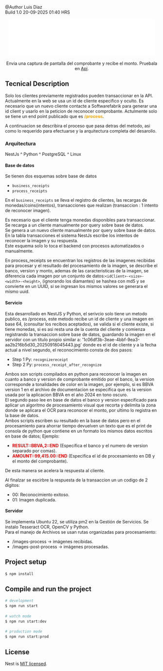 @Author Luis Diaz  
Build 1.0 20-09-2025 01:40 HRS  

<p align="center">
  <a href="https://softwarefabrik.com.mx/" target="blank"><img src="public/images/logo-white.svg" width="480" alt="softwarefabrik Logo" /></a>
</p>



  <p align="center">Envia una captura de pantalla del comprobante y recibe el monto. Pruebala en <a href="https://recognize-receipts.softwarefabrik.com.mx/" target="_blank">Api</a>.</p>
    <p align="center">

## Tecnical Description

Solo los clientes previamente registrados pueden transaccionar en la API.  
Actualmente en la web se usa un id de cliente especifico y oculto.
Es necesario que un nuevo cliente contacte a Softwarefabrik para generar una id client y usarlo en la peticion de reconocer comprobante.
Actulmente solo se tiene un end point publicado que es <span style="color:orange; font-weight:bold">/process</span>.

A continuacion se describira el proceso que pasa detras del metodo, asi como lo requerido para efectuarse y la arquitectura completa del desarollo.

### Arquitectura

NestJs ^ Python ^ PostgreSQL ^ Linux

#### Base de datos

Se tienen dos esquemas sobre base de datos 
 - `business_receipts`
 - `process_receipts`

En el `business_receipts` se lleva el registro de clientes, las recargas de monedas/coins(intentos), transacciones que realizan (transaccion : 1 intento de reconocer imagen).

Es necesario que el cliente tenga monedas disponibles para transaccionar.  
Se recarga a un cliente manualmente por query sobre base de datos.  
Se genera a un nuevo cliente manualmente por query sobre base de datos.  
En la tabla transacciones el sistema NestJs escribe los intentos de reconocer la imagen y su respuesta.  
Este esquema solo lo toca el backend con procesos automatizados o manualmente.  

En process_receipts se encuentran los registros de las imagenes recibidas para procesar y el resultado del procesamiento de la imagen, se describe el banco, version y monto, ademas de las caracteristicas de la imagen, se diferencia cada imagen por un conjunto de datos:`<idClient>-<size>-<width>-<height>`, (ignorando los diamantes) se hashea con md5 y se convierte en un UUID, si se ingresan los mismos valores se generara el mismo uuid.

#### Servicio

Esta desarrollado en NestJS y Python, el serivcio solo tiene un metodo publico, es /process, este metodo recibe un id de cliente y una imagen en base 64, (consultar los recibos aceptados), se valida si el cliente existe, si tiene monedas, si es asi resta una de la cuenta del cliente y comienza registrando la transaccion sobre base de datos, guardando la imagen en el servidor con un titulo propio similar a: '1c06df3b-3eae-4bbf-9ea3-aa2b216b5d30_20250918045443.jpg' donde es el id de cliente y a la fecha actual a nivel segundo, el reconocimiento consta de dos pasos:

- Step 1 Py: `recognizereceipt`
- Step 2 Py: `process_receipt_after_recognize`

Ambos son scripts compilados en python para reconocer la imagen en cuanto a banco y version de comprobante emitido por el banco, la version corresponde a tonalidades de color en la imagen, por ejemplo, si es BBVA version 1 en el archivo de documentacion se especifica que es la version usada por la aplicacion BBVA en el año 2024 en tono oscuro.  
El segundo paso lee en base de datos el banco y version especificado para aplicar un algoritmo de procesamiento visual que recorta y delimita la zona donde se aplicara el OCR para reconocer el monto, por ultimo lo registra en la base de datos.  
Ambos scripts escriben su resultado en la base de datos pero en el procesamiento para ahorrar tiempo devuelven un texto que es el print de consola de python que contiene en un formato los mismos datos escritos en base de datos; Ejemplo: 

- <span style="color:red; font-weight:bold">RESULT::BBVA,2::END</span> (Especifica el banco y el numero de version separado por comas).  
- <span style="color:red; font-weight:bold">AMOUNT::99,415.00::END</span> (Especifica el id de procesamiento en DB y el monto del comprobante).

De esta manera se acelera la respuesta al cliente.

Al finalzar se escirbre la respuesta de la transaccion un un codigo de 2 digitos:

- 00: Reconocimiento exitoso.  
- 01: Imagen duplicada.


#### Servidor

Se implementa Ubuntu 22, se utiliza pm2 en la Gestión de Servicios. Se instalo Tesseract OCR, OpenCV y Python.  
Para el manejo de Archivos se usan rutas organizadas para procesamiento:  
- /images-process → imágenes recibidas.  
- /images-post-process → imágenes procesadas.


## Project setup

```bash
$ npm install
```

## Compile and run the project

```bash
# development
$ npm run start

# watch mode
$ npm run start:dev

# production mode
$ npm run start:prod
```

## License

Nest is [MIT licensed](https://github.com/nestjs/nest/blob/master/LICENSE).
